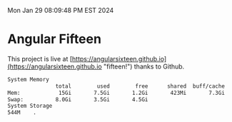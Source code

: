 Mon Jan 29 08:09:48 PM EST 2024

# Angular Fifteen


This project is live at [https://angularsixteen.github.io](https://angularsixteen.github.io "fifteen!") thanks to Github.

```bash
System Memory
               total        used        free      shared  buff/cache   available
Mem:            15Gi       7.5Gi       1.2Gi       423Mi       7.3Gi       7.7Gi
Swap:          8.0Gi       3.5Gi       4.5Gi
System Storage
544M	.
```
